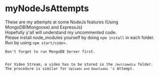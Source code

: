 <h1>myNodeJsAttempts</h1>
These are my attempts at some NodeJs features (Using MongoDB(Mongoose) and ExpressJs)
<div>
Hopefully y'all will understand my uncommented code.<br>
Please install node_modules yourself by doing <code>npm install</code> in each folder.<br>
Run by using <code>npm start/code>.<br>
Don't forget to run MongoDB Server first.
</div>
<div>
For Video Stream, a video has to be stored in the <code>/multimedia</code> folder.
The procedure is similar for <code>Uploads and Downloads</code> 's Attempt.
</div>